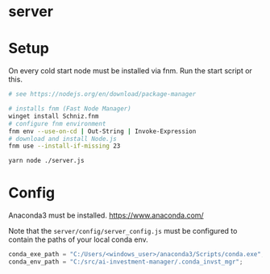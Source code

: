 # server

# Setup

On every cold start node must be installed via fnm. Run the start script or this.

```sh
# see https://nodejs.org/en/download/package-manager

# installs fnm (Fast Node Manager)
winget install Schniz.fnm
# configure fnm environment
fnm env --use-on-cd | Out-String | Invoke-Expression
# download and install Node.js
fnm use --install-if-missing 23

yarn node ./server.js
```

# Config

Anaconda3 must be installed. https://www.anaconda.com/

Note that the `server/config/server_config.js` must be configured to contain the paths of your local conda env.

```js
conda_exe_path = "C:/Users/<windows_user>/anaconda3/Scripts/conda.exe";
conda_env_path = "C:/src/ai-investment-manager/.conda_invst_mgr";
```

